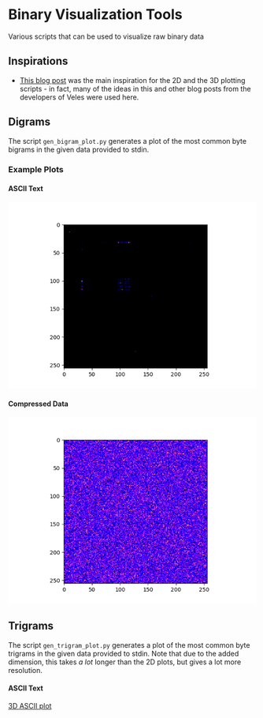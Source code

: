 # Binary Visualization Tools

Various scripts that can be used to visualize raw binary data

## Inspirations
 - [This blog post](https://codisec.com/binary-visualization-explained/) was the main inspiration for the 2D and the 3D plotting scripts - in fact, many of the ideas in this and other blog posts from the developers of Veles were used here.


## Digrams
The script `gen_bigram_plot.py` generates a plot of the most common byte bigrams in the given data provided to stdin.

### Example Plots

#### ASCII Text
![2D ASCII plot](/binary_visualization/plots/2d_ascii.png)
#### Compressed Data
![2D Compressed plot](/binary_visualization/plots/2d_compressed.png)

## Trigrams
The script `gen_trigram_plot.py` generates a plot of the most common byte trigrams in the given data provided to stdin. Note that due to the added dimension, this takes *a lot* longer than the 2D plots, but gives a lot more resolution.

#### ASCII Text
[3D ASCII plot](https://streamable.com/e/mezh7v)
